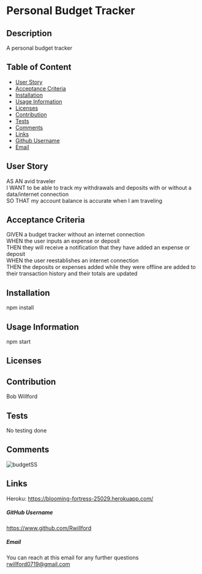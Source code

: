 # Personal Budget Tracker

  

  ## Description
  A personal budget tracker

  ## Table of Content
  * [User Story](#UserStory)
  * [Acceptance Criteria](#AcceptanceCriteria)
  * [Installation](#Installation)
  * [Usage Information](#UsageInformation)
  * [Licenses](#Licenses)
  * [Contribution](#Contribution)
  * [Tests](#Tests)
  * [Comments](#Comments)
  * [Links](#Links)
  * [Github Username](#Github)
  * [Email](#Email)

  ## User Story
  AS AN avid traveler<br>
  I WANT to be able to track my withdrawals and deposits with or without a data/internet connection<br>
  SO THAT my account balance is accurate when I am traveling<br>

  ## Acceptance Criteria
  GIVEN a budget tracker without an internet connection<br>
  WHEN the user inputs an expense or deposit<br>
  THEN they will receive a notification that they have added an expense or deposit<br>
  WHEN the user reestablishes an internet connection<br>
  THEN the deposits or expenses added while they were offline are added to their transaction history and their totals are updated<br>
  
   
  ## Installation
  npm install

  ## Usage Information
  npm start

  ## Licenses
  
      
      
  
  ## Contribution
  Bob Willford

  ## Tests
  No testing done

  ## Comments
  ![budgetSS](https://user-images.githubusercontent.com/99914942/179422317-3b009b8e-d163-4c24-b795-bb854bf4c32b.jpg)


  ## Links
  Heroku: https://blooming-fortress-25029.herokuapp.com/
  

  ##### GitHub Username
  https://www.github.com/Rwillford

  ##### Email
  You can reach at this email for any further questions
  rwillford0719@gmail.com
